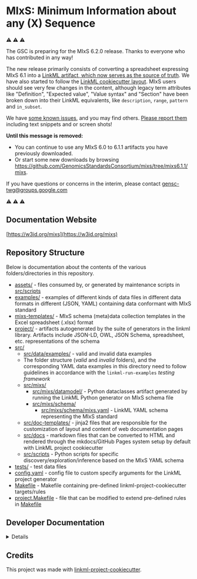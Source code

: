 # MIxS: Minimum Information about any (X) Sequence

⚠️ ⚠️ ⚠️ 

The GSC is preparing for the MIxS 6.2.0 release. Thanks to everyone who has contributed in any way!

The new release primarily consists of converting a spreadsheet expressing MIxS 6.1 into a [LinkML artifact, which now serves as the source of truth](https://github.com/GenomicsStandardsConsortium/mixs/blob/main/src/mixs/schema/mixs.yaml). 
We have also started to follow the [LinkML cookiecutter layout](https://github.com/linkml/linkml-project-cookiecutter).
MIxS users should see very few changes in the content, although legacy term attributes like "Definition", "Expected value", "Value syntax" and "Section" have been broken down into their LinkML equivalents, 
like `description`, `range`, `pattern` and `in_subset`.

We have [some known issues](https://github.com/GenomicsStandardsConsortium/mixs/issues?q=is%3Aissue+is%3Aopen+label%3A6.1.1-%3E6.2.0), and you may find others. [Please report them](https://github.com/GenomicsStandardsConsortium/mixs/issues) including text snippets and or screen shots!

**Until this message is removed:**
-  You can continue to use any MIxS 6.0 to 6.1.1 artifacts you have previously downloaded.
 - Or start some new downloads by browsing https://github.com/GenomicsStandardsConsortium/mixs/tree/mixs6.1.1/mixs.

If you have questions or concerns in the interim, please contact gensc-twg@groups.google.com

⚠️ ⚠️ ⚠️ 

## Documentation Website

[https://w3id.org/mixs](https://w3id.org/mixs)

## Repository Structure

Below is documentation about the contents of the various folders/directories in this repository.

* [assets/](assets/) - files consumed by, or generated by maintenance scripts in [src/scripts](src/scripts/)
* [examples/](examples/) - examples of different kinds of data files in different data formats in different (JSON, YAML) containing data conformant with MIxS standard
* [mixs-templates/](mixs-templates/) -  MIxS schema (meta)data collection templates in the Excel spreadsheet (.xlsx) format
* [project/](project/) - artifacts autogenerated by the suite of generators in the linkml library. Artifacts include JSON-LD, OWL, JSON Schema, spreadsheet, etc. representations of the schema
* [src/](src/)
  * [src/data/examples/](src/data/examples/) - valid and invalid data examples 
  * The folder structure (*valid* and *invalid* folders), and the corresponding YAML data examples in this directory need to follow guidelines in accordance with the `linkml-run-examples` *testing framework*
  * [src/mixs/](src/mixs/)
    * [src/mixs/datamodel/](src/mixs/datamodel/) - Python dataclasses artifact generated by running the LinkML Python generator on MIxS schema file
    * [src/mixs/schema/](src/mixs/schema/)
      * [src/mixs/schema/mixs.yaml](src/mixs/schema/mixs.yaml) - LinkML YAML schema representing the MIxS standard
  * [src/doc-templates/](src/doc-templates/) - jinja2 files that are responsible for the customization of layout and content of web documentation pages
  * [src/docs](src/docs) - markdown files that can be converted to HTML and rendered through the mkdocs/GitHub Pages system setup by default with LinkML project cookiecutter
  * [src/scripts](src/scripts) - Python scripts for specific discovery/exploration/inference based on the MIxS YAML schema
* [tests/](tests/) - test data files
* [config.yaml](config.yaml) - config file to custom specify arguments for the LinkML project generator
* [Makefile](Makefile) - Makefile containing pre-defined linkml-project-cookiecutter targets/rules
* [project.Makefile](project.Makefile) - file that can be modified to extend pre-defined rules in [Makefile](Makefile)

## Developer Documentation

<details>
Use the `make` command to generate project artefacts:

* `make all`: make everything
* `make deploy`: deploys site
</details>

## Credits

This project was made with
[linkml-project-cookiecutter](https://github.com/linkml/linkml-project-cookiecutter).
